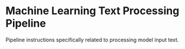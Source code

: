 # Machine Learning Text Processing Pipeline

Pipeline instructions specifically related to processing model input text.
